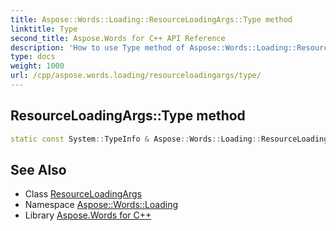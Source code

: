 ```yaml
---
title: Aspose::Words::Loading::ResourceLoadingArgs::Type method
linktitle: Type
second_title: Aspose.Words for C++ API Reference
description: 'How to use Type method of Aspose::Words::Loading::ResourceLoadingArgs class in C++.'
type: docs
weight: 1000
url: /cpp/aspose.words.loading/resourceloadingargs/type/
---
```

## ResourceLoadingArgs::Type method




```cpp
static const System::TypeInfo & Aspose::Words::Loading::ResourceLoadingArgs::Type()
```

## See Also

* Class [ResourceLoadingArgs](../)
* Namespace [Aspose::Words::Loading](../../)
* Library [Aspose.Words for C++](../../../)
